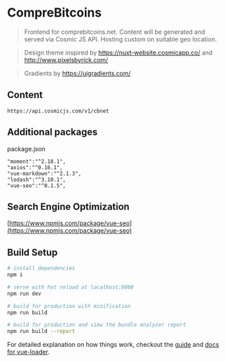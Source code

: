 # CompreBitcoins

> Frontend for comprebitcoins.net. Content will be generated and served via Cosmic JS API. Hosting custom on suitable geo location.

> Design theme inspired by https://nuxt-website.cosmicapp.co/ and http://www.pixelsbyrick.com/

> Gradients by https://uigradients.com/

## Content

`https://api.cosmicjs.com/v1/cbnet`

## Additional packages

package.json

```
"moment":"^2.18.1",
"axios":"^0.16.1",
"vue-markdown":"^2.1.3",
"lodash":"^3.10.1",
"vue-seo":"^0.1.5",
```

## Search Engine Optimization

[https://www.npmjs.com/package/vue-seo](https://www.npmjs.com/package/vue-seo)

## Build Setup

``` bash
# install dependencies
npm i

# serve with hot reload at localhost:8080
npm run dev

# build for production with minification
npm run build

# build for production and view the bundle analyzer report
npm run build --report
```

For detailed explanation on how things work, checkout the [guide](http://vuejs-templates.github.io/webpack/) and [docs for vue-loader](http://vuejs.github.io/vue-loader).
